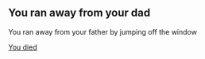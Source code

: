 ## You ran away from your dad

You ran away from your father by jumping off the window

[You died](dead.md)
